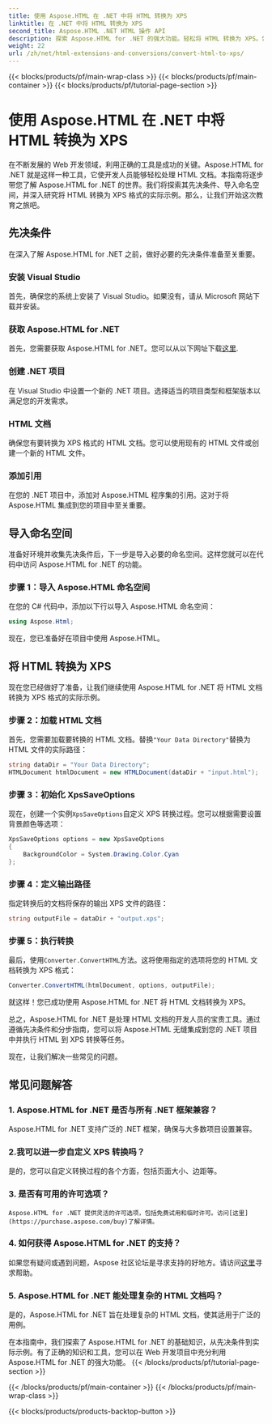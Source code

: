 ```yaml
---
title: 使用 Aspose.HTML 在 .NET 中将 HTML 转换为 XPS
linktitle: 在 .NET 中将 HTML 转换为 XPS
second_title: Aspose.HTML .NET HTML 操作 API
description: 探索 Aspose.HTML for .NET 的强大功能。轻松将 HTML 转换为 XPS。包含先决条件、分步指南和常见问题解答。
weight: 22
url: /zh/net/html-extensions-and-conversions/convert-html-to-xps/
---
```


{{< blocks/products/pf/main-wrap-class >}}
{{< blocks/products/pf/main-container >}}
{{< blocks/products/pf/tutorial-page-section >}}

# 使用 Aspose.HTML 在 .NET 中将 HTML 转换为 XPS


在不断发展的 Web 开发领域，利用正确的工具是成功的关键。Aspose.HTML for .NET 就是这样一种工具，它使开发人员能够轻松处理 HTML 文档。本指南将逐步带您了解 Aspose.HTML for .NET 的世界。我们将探索其先决条件、导入命名空间，并深入研究将 HTML 转换为 XPS 格式的实际示例。那么，让我们开始这次教育之旅吧。

## 先决条件

在深入了解 Aspose.HTML for .NET 之前，做好必要的先决条件准备至关重要。

### 安装 Visual Studio

首先，确保您的系统上安装了 Visual Studio。如果没有，请从 Microsoft 网站下载并安装。

### 获取 Aspose.HTML for .NET

首先，您需要获取 Aspose.HTML for .NET。您可以从以下网址下载[这里](https://releases.aspose.com/html/net/).

### 创建 .NET 项目

在 Visual Studio 中设置一个新的 .NET 项目。选择适当的项目类型和框架版本以满足您的开发需求。

### HTML 文档

确保您有要转换为 XPS 格式的 HTML 文档。您可以使用现有的 HTML 文件或创建一个新的 HTML 文件。

### 添加引用

在您的 .NET 项目中，添加对 Aspose.HTML 程序集的引用。这对于将 Aspose.HTML 集成到您的项目中至关重要。

## 导入命名空间

准备好环境并收集先决条件后，下一步是导入必要的命名空间。这样您就可以在代码中访问 Aspose.HTML for .NET 的功能。

### 步骤 1：导入 Aspose.HTML 命名空间

在您的 C# 代码中，添加以下行以导入 Aspose.HTML 命名空间：

```csharp
using Aspose.Html;
```

现在，您已准备好在项目中使用 Aspose.HTML。

## 将 HTML 转换为 XPS

现在您已经做好了准备，让我们继续使用 Aspose.HTML for .NET 将 HTML 文档转换为 XPS 格式的实际示例。

### 步骤 2：加载 HTML 文档

首先，您需要加载要转换的 HTML 文档。替换`"Your Data Directory"`替换为 HTML 文件的实际路径：

```csharp
string dataDir = "Your Data Directory";
HTMLDocument htmlDocument = new HTMLDocument(dataDir + "input.html");
```

### 步骤 3：初始化 XpsSaveOptions

现在，创建一个实例`XpsSaveOptions`自定义 XPS 转换过程。您可以根据需要设置背景颜色等选项：

```csharp
XpsSaveOptions options = new XpsSaveOptions
{
    BackgroundColor = System.Drawing.Color.Cyan
};
```

### 步骤 4：定义输出路径

指定转换后的文档将保存的输出 XPS 文件的路径：

```csharp
string outputFile = dataDir + "output.xps";
```

### 步骤 5：执行转换

最后，使用`Converter.ConvertHTML`方法。这将使用指定的选项将您的 HTML 文档转换为 XPS 格式：

```csharp
Converter.ConvertHTML(htmlDocument, options, outputFile);
```

就这样！您已成功使用 Aspose.HTML for .NET 将 HTML 文档转换为 XPS。

总之，Aspose.HTML for .NET 是处理 HTML 文档的开发人员的宝贵工具。通过遵循先决条件和分步指南，您可以将 Aspose.HTML 无缝集成到您的 .NET 项目中并执行 HTML 到 XPS 转换等任务。

现在，让我们解决一些常见的问题。

## 常见问题解答

### 1. Aspose.HTML for .NET 是否与所有 .NET 框架兼容？
   Aspose.HTML for .NET 支持广泛的 .NET 框架，确保与大多数项目设置兼容。

### 2.我可以进一步自定义 XPS 转换吗？
   是的，您可以自定义转换过程的各个方面，包括页面大小、边距等。

### 3. 是否有可用的许可选项？
    Aspose.HTML for .NET 提供灵活的许可选项，包括免费试用和临时许可。访问[这里](https://purchase.aspose.com/buy)了解详情。

### 4. 如何获得 Aspose.HTML for .NET 的支持？
   如果您有疑问或遇到问题，Aspose 社区论坛是寻求支持的好地方。请访问[这里](https://forum.aspose.com/)寻求帮助。

### 5. Aspose.HTML for .NET 能处理复杂的 HTML 文档吗？
   是的，Aspose.HTML for .NET 旨在处理复杂的 HTML 文档，使其适用于广泛的用例。

在本指南中，我们探索了 Aspose.HTML for .NET 的基础知识，从先决条件到实际示例。有了正确的知识和工具，您可以在 Web 开发项目中充分利用 Aspose.HTML for .NET 的强大功能。
{{< /blocks/products/pf/tutorial-page-section >}}

{{< /blocks/products/pf/main-container >}}
{{< /blocks/products/pf/main-wrap-class >}}

{{< blocks/products/products-backtop-button >}}
